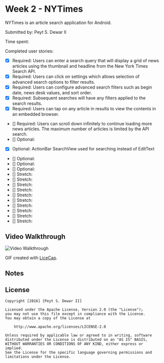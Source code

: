 # Week 2 - NYTimes

NYTimes is an article search application for Android.

Submitted by: Peyt S. Dewar II

Time spent:

Completed user stories:

 * [x] Required: Users can enter a search query that will display a grid of news articles using the thumbnail and headline from the New York Times Search API.
 * [x] Required: Users can click on settings which allows selection of advanced search options to filter results.
 * [x] Required: Users can configure advanced search filters such as begin date, news desk values, and sort order.
 * [x] Required: Subsequent searches will have any filters applied to the search results.
 * [x] Required: Users can tap on any article in results to view the contents in an embedded browser.
 * [] Required: Users can scroll down infinitely to continue loading more news articles. The maximum number of articles is limited by the API search.
 * [] Optional:
 * [x] Optional: ActionBar SearchView used for searching instead of EditText
 * [] Optional:
 * [] Optional:
 * [] Optional:
 * [] Stretch:
 * [] Stretch:
 * [] Stretch: 
 * [] Stretch: 
 * [] Stretch: 
 * [] Stretch: 
 * [] Stretch:
 * [] Stretch: 
 * [] Stretch: 
 * [] Stretch:  

## Video Walkthrough 

![Video Walkthrough](__.gif)

GIF created with [LiceCap](http://www.cockos.com/licecap/).

## Notes

## License

    Copyright [2016] [Peyt S. Dewar II]

    Licensed under the Apache License, Version 2.0 (the "License");
    you may not use this file except in compliance with the License.
    You may obtain a copy of the License at

        http://www.apache.org/licenses/LICENSE-2.0

    Unless required by applicable law or agreed to in writing, software
    distributed under the License is distributed on an "AS IS" BASIS,
    WITHOUT WARRANTIES OR CONDITIONS OF ANY KIND, either express or implied.
    See the License for the specific language governing permissions and
    limitations under the License.
